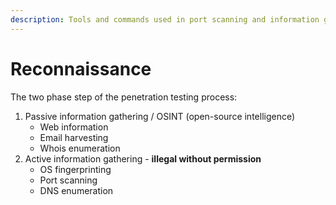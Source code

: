 ```yaml
---
description: Tools and commands used in port scanning and information gathering
---
```


# Reconnaissance

The two phase step of the penetration testing process:

1. Passive information gathering / OSINT (open-source intelligence)
   * Web information
   * Email harvesting
   * Whois enumeration
2. Active information gathering - **illegal without permission**
   * OS fingerprinting
   * Port scanning
   * DNS enumeration
